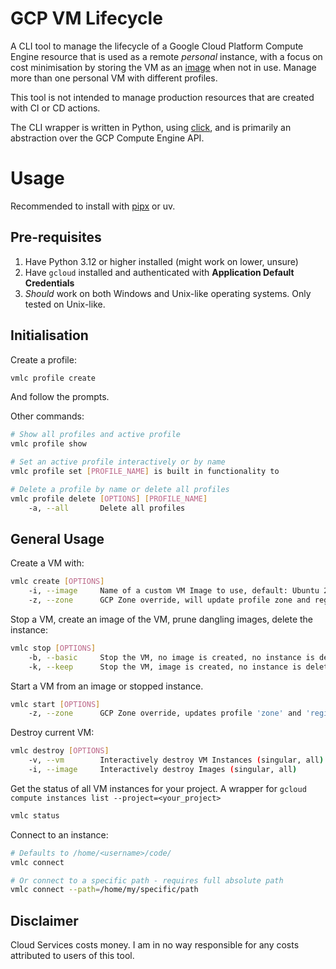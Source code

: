 # GCP VM Lifecycle

A CLI tool to manage the lifecycle of a Google Cloud Platform Compute Engine resource that is used as a remote *personal* instance, with a focus on cost minimisation by storing the VM as an [image](https://cloud.google.com/compute/docs/images) when not in use. Manage more than one personal VM with different profiles.

This tool is not intended to manage production resources that are created with CI or CD actions.

The CLI wrapper is written in Python, using [click](https://click.palletsprojects.com/en/stable/), and is primarily an abstraction over the GCP Compute Engine API.

# Usage

Recommended to install with [pipx](https://github.com/pypa/pipx) or uv.

## Pre-requisites

1. Have Python 3.12 or higher installed (might work on lower, unsure)
2. Have `gcloud` installed and authenticated with **Application Default Credentials**
3. *Should* work on both Windows and Unix-like operating systems. Only tested on Unix-like.

## Initialisation

Create a profile:

```bash
vmlc profile create
```

And follow the prompts.

Other commands:

```bash
# Show all profiles and active profile
vmlc profile show

# Set an active profile interactively or by name
vmlc profile set [PROFILE_NAME] is built in functionality to

# Delete a profile by name or delete all profiles
vmlc profile delete [OPTIONS] [PROFILE_NAME]
    -a, --all       Delete all profiles
```

## General Usage

Create a VM with:

```bash
vmlc create [OPTIONS]
    -i, --image     Name of a custom VM Image to use, default: Ubuntu 22.04 LTS
    -z, --zone      GCP Zone override, will update profile zone and region on successful operation
```

Stop a VM, create an image of the VM, prune dangling images, delete the instance:

```bash
vmlc stop [OPTIONS]
    -b, --basic     Stop the VM, no image is created, no instance is deleted
    -k, --keep      Stop the VM, image is created, no instance is deleted
```

Start a VM from an image or stopped instance.

```bash
vmlc start [OPTIONS]
    -z, --zone      GCP Zone override, updates profile 'zone' and 'region' on successful operation
```

Destroy current VM:

```bash
vmlc destroy [OPTIONS]
    -v, --vm        Interactively destroy VM Instances (singular, all)
    -i, --image     Interactively destroy Images (singular, all)
```

Get the status of all VM instances for your project. A wrapper for `gcloud compute instances list --project=<your_project>`

```bash
vmlc status
```

Connect to an instance:

```bash
# Defaults to /home/<username>/code/
vmlc connect

# Or connect to a specific path - requires full absolute path
vmlc connect --path=/home/my/specific/path
```

## Disclaimer

Cloud Services costs money. I am in no way responsible for any costs attributed to users of this tool.
